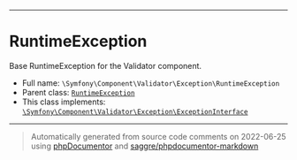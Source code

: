 ***

# RuntimeException

Base RuntimeException for the Validator component.

* Full name: `\Symfony\Component\Validator\Exception\RuntimeException`
* Parent class: [`RuntimeException`](../../../../RuntimeException.md)
* This class implements:
  [`\Symfony\Component\Validator\Exception\ExceptionInterface`](./ExceptionInterface.md)

***
> Automatically generated from source code comments on 2022-06-25 using [phpDocumentor](http://www.phpdoc.org/) and [saggre/phpdocumentor-markdown](https://github.com/Saggre/phpDocumentor-markdown)
